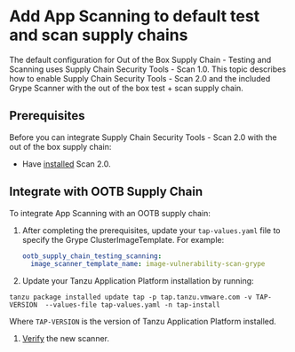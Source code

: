 # Add App Scanning to default test and scan supply chains

The default configuration for Out of the Box Supply Chain - Testing and Scanning uses Supply Chain Security Tools - Scan 1.0. This topic describes how to enable Supply Chain Security Tools - Scan 2.0 and the included Grype Scanner with the out of the box test + scan supply chain.

## <a id="prerequisites"></a> Prerequisites

Before you can integrate Supply Chain Security Tools - Scan 2.0 with the out of the box supply chain:
- Have [installed](./install-app-scanning.hbs.md) Scan 2.0.

## <a id="integration-supply-chain"></a> Integrate with OOTB Supply Chain

To integrate App Scanning with an OOTB supply chain:

1. After completing the prerequisites, update your `tap-values.yaml` file to specify the Grype ClusterImageTemplate. For example:

    ```yaml
    ootb_supply_chain_testing_scanning:
      image_scanner_template_name: image-vulnerability-scan-grype
    ```

1. Update your Tanzu Application Platform installation by running:

  ```console
  tanzu package installed update tap -p tap.tanzu.vmware.com -v TAP-VERSION  --values-file tap-values.yaml -n tap-install
  ```

  Where `TAP-VERSION` is the version of Tanzu Application Platform installed.

1. [Verify](./verify-app-scanning-supply-chain.hbs.md) the new scanner.
